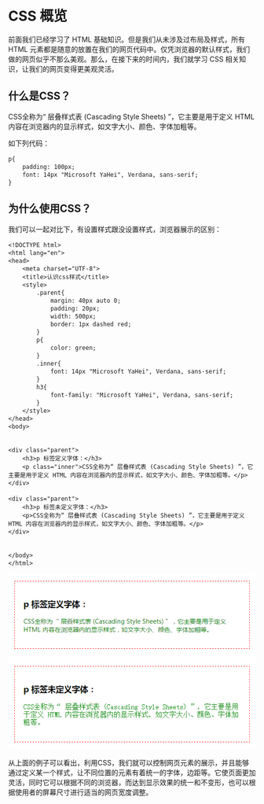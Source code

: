 # CSS 概览

前面我们已经学习了 HTML 基础知识。但是我们从未涉及过布局及样式，所有 HTML 元素都是随意的放置在我们的网页代码中。仅凭浏览器的默认样式，我们做的网页似乎不那么美观。那么，在接下来的时间内，我们就学习 CSS 相关知识，让我们的网页变得更美观灵活。

## 什么是CSS？

CSS全称为“ 层叠样式表 \(Cascading Style Sheets\) ”，它主要是用于定义 HTML 内容在浏览器内的显示样式，如文字大小、颜色、字体加粗等。

如下列代码：

```
p{
    padding: 100px;
    font: 14px "Microsoft YaHei", Verdana, sans-serif;
}
```

## 为什么使用CSS？

我们可以一起对比下，有设置样式跟没设置样式，浏览器展示的区别：

```
<!DOCTYPE html>
<html lang="en">
<head>
    <meta charset="UTF-8">
    <title>认识css样式</title>
    <style>
        .parent{
            margin: 40px auto 0;
            padding: 20px;
            width: 500px;
            border: 1px dashed red;
        }
        p{
            color: green;
        }
        .inner{
            font: 14px "Microsoft YaHei", Verdana, sans-serif;
        }
        h3{
            font-family: "Microsoft YaHei", Verdana, sans-serif;
        }
    </style>
</head>
<body>


<div class="parent">
    <h3>p 标签定义字体：</h3>
    <p class="inner">CSS全称为“ 层叠样式表 (Cascading Style Sheets) ”，它主要是用于定义 HTML 内容在浏览器内的显示样式，如文字大小、颜色、字体加粗等。</p>
</div>

<div class="parent">
    <h3>p 标签未定义字体：</h3>
    <p>CSS全称为“ 层叠样式表 (Cascading Style Sheets) ”，它主要是用于定义 HTML 内容在浏览器内的显示样式，如文字大小、颜色、字体加粗等。</p>
</div>


</body>
</html>
```

![](/assets/css-understand.png)

从上面的例子可以看出，利用CSS，我们就可以控制网页元素的展示，并且能够通过定义某一个样式，让不同位置的元素有着统一的字体，边距等。它使页面更加灵活，同时它可以根据不同的浏览器，而达到显示效果的统一和不变形，也可以根据使用者的屏幕尺寸进行适当的网页宽度调整。

